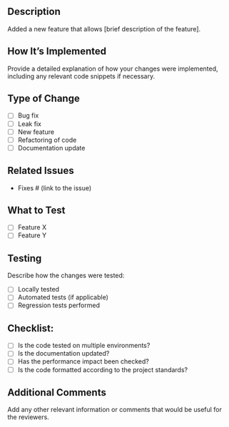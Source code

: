 ## Description
Added a new feature that allows [brief description of the feature]. 

## How It’s Implemented
Provide a detailed explanation of how your changes were implemented, including any relevant code snippets if necessary.

## Type of Change
- [ ] Bug fix
- [ ] Leak fix
- [ ] New feature
- [ ] Refactoring of code
- [ ] Documentation update

## Related Issues
- Fixes # (link to the issue)

## What to Test
- [ ] Feature X
- [ ] Feature Y

## Testing
Describe how the changes were tested:
- [ ] Locally tested
- [ ] Automated tests (if applicable)
- [ ] Regression tests performed

## Checklist:
- [ ] Is the code tested on multiple environments?
- [ ] Is the documentation updated?
- [ ] Has the performance impact been checked?
- [ ] Is the code formatted according to the project standards?

## Additional Comments
Add any other relevant information or comments that would be useful for the reviewers.

